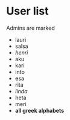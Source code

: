# User list

Admins are marked
- lauri
- salsa
- *henri*
- aku
- kari
- into
- esa
- rita
- *linda*
- heta
- meri
- **all greek alphabets**
